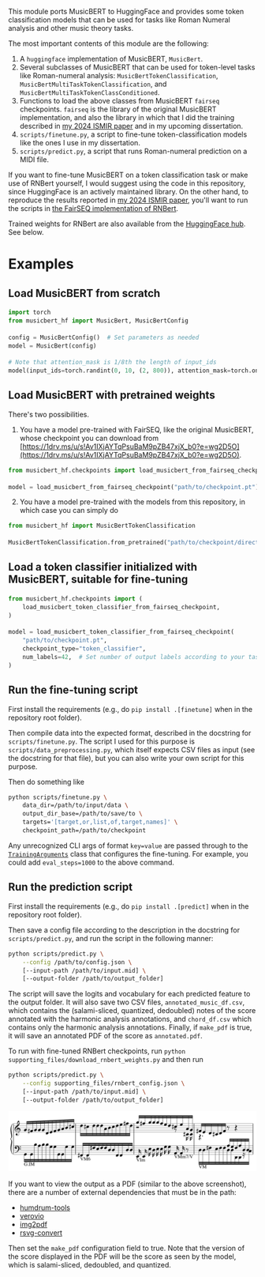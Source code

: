 This module ports MusicBERT to HuggingFace and provides some token classification models that can be used for tasks like Roman Numeral analysis and other music theory tasks.

The most important contents of this module are the following:

1. A `huggingface` implementation of MusicBERT, `MusicBert`.
2. Several subclasses of MusicBERT that can be used for token-level tasks like Roman-numeral analysis: `MusicBertTokenClassification`, `MusicBertMultiTaskTokenClassification`, and `MusicBertMultiTaskTokenClassConditioned`.
3. Functions to load the above classes from MusicBERT `fairseq` checkpoints. `fairseq` is the library of the original MusicBERT implementation, and also the library in which that I did the training described in [my 2024 ISMIR paper](https://malcolmsailor.com/2025/01/06/ISMIR.html) and in my upcoming dissertation.
4. `scripts/finetune.py`, a script to fine-tune token-classification models like the ones I use in my dissertation.
5. `scripts/predict.py`, a script that runs Roman-numeral prediction on a MIDI file.

If you want to fine-tune MusicBERT on a token classification task or make use of RNBert yourself, I would suggest using the code in this repository, since HuggingFace is an actively maintained library. On the other hand, to reproduce the results reported in [my 2024 ISMIR paper](https://malcolmsailor.com/2025/01/06/ISMIR.html), you'll want to run the scripts in [the FairSEQ implementation of RNBert](https://github.com/malcolmsailor/rnbert).

Trained weights for RNBert are also available from the [HuggingFace hub](https://huggingface.co/msailor/rnbert_weights). See below.


# Examples

## Load MusicBERT from scratch

```python
import torch
from musicbert_hf import MusicBert, MusicBertConfig

config = MusicBertConfig()  # Set parameters as needed
model = MusicBert(config)

# Note that attention_mask is 1/8th the length of input_ids
model(input_ids=torch.randint(0, 10, (2, 800)), attention_mask=torch.ones(2, 100))
```

## Load MusicBERT with pretrained weights

There's two possibilities.

1. You have a model pre-trained with FairSEQ, like the original MusicBERT, whose checkpoint you can download from [https://1drv.ms/u/s!Av1IXjAYTqPsuBaM9pZB47xjX_b0?e=wg2D5O](https://1drv.ms/u/s!Av1IXjAYTqPsuBaM9pZB47xjX_b0?e=wg2D5O).

```python
from musicbert_hf.checkpoints import load_musicbert_from_fairseq_checkpoint

model = load_musicbert_from_fairseq_checkpoint("path/to/checkpoint.pt")
```

2. You have a model pre-trained with the models from this repository, in which case you can simply do

```python
from musicbert_hf import MusicBertTokenClassification

MusicBertTokenClassification.from_pretrained("path/to/checkpoint/directory")
```

## Load a token classifier initialized with MusicBERT, suitable for fine-tuning

```python
from musicbert_hf.checkpoints import (
    load_musicbert_token_classifier_from_fairseq_checkpoint,
)

model = load_musicbert_token_classifier_from_fairseq_checkpoint(
    "path/to/checkpoint.pt",
    checkpoint_type="token_classifier",
    num_labels=42,  # Set number of output labels according to your task
)
```

## Run the fine-tuning script

First install the requirements (e.g., do `pip install .[finetune]` when in the repository root folder).

Then compile data into the expected format, described in the docstring for `scripts/finetune.py`. The script I used for this purpose is `scripts/data_preprocessing.py`, which itself expects CSV files as input (see the docstring for that file), but you can also write your own script for this purpose.

Then do something like

```bash
python scripts/finetune.py \
    data_dir=/path/to/input/data \
    output_dir_base=/path/to/save/to \
    targets='[target,or,list,of,target,names]' \
    checkpoint_path=/path/to/checkpoint
```

Any unrecognized CLI args of format `key=value` are passed through to the [`TrainingArguments`](https://huggingface.co/docs/transformers/en/main_classes/trainer#transformers.TrainingArguments) class that configures the fine-tuning. For example, you could add `eval_steps=1000` to the above command.

## Run the prediction script

First install the requirements (e.g., do `pip install .[predict]` when in the repository root folder).

Then save a config file according to the description in the docstring for `scripts/predict.py`, and run the script in the following manner:

```bash
python scripts/predict.py \
    --config /path/to/config.json \
    [--input-path /path/to/input.mid] \
    [--output-folder /path/to/output_folder]
```

The script will save the logits and vocabulary for each predicted feature to the output folder. It will also save two CSV files, `annotated_music_df.csv`, which contains the (salami-sliced, quantized, dedoubled) notes of the score annotated with the harmonic analysis annotations, and `chord_df.csv` which contains only the harmonic analysis annotations. Finally, if `make_pdf` is true, it will save an annotated PDF of the score as `annotated.pdf`.

To run with fine-tuned RNBert checkpoints, run `python supporting_files/download_rnbert_weights.py` and then run

```bash
python scripts/predict.py \
    --config supporting_files/rnbert_config.json \
    [--input-path /path/to/input.mid] \
    [--output-folder /path/to/output_folder]
```

![Goldberg Variations, Variation 1, mm. 1--4.](supporting_files/goldbergs_variation_1.jpg)

If you want to view the output as a PDF (similar to the above screenshot), there are a number of external dependencies that must be in the path:

- [humdrum-tools](https://github.com/humdrum-tools/humdrum-tools)
- [verovio](https://github.com/rism-digital/verovio)
- [img2pdf](https://pypi.org/project/img2pdf/)
- [rsvg-convert](https://manpages.ubuntu.com/manpages/trusty/man1/rsvg-convert.1.html)

Then set the `make_pdf` configuration field to true. Note that the version of the score displayed in the PDF will be the score as seen by the model, which is salami-sliced, dedoubled, and quantized.
